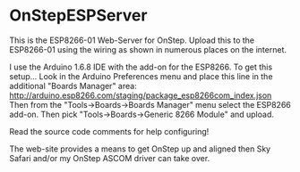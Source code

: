# OnStepESPServer

This is the ESP8266-01 Web-Server for OnStep.  Upload this to the ESP8266-01 using the wiring as shown in numerous places on the internet.

I use the Arduino 1.6.8 IDE with the add-on for the ESP8266.  To get this setup...
Look in the Arduino Preferences menu and place this line in the additional "Boards Manager" area:
http://arduino.esp8266.com/staging/package_esp8266com_index.json
Then from the "Tools->Boards->Boards Manager" menu select the ESP8266 add-on.
Then pick "Tools->Boards->Generic 8266 Module" and upload.

Read the source code comments for help configuring!

The web-site provides a means to get OnStep up and aligned then Sky Safari and/or my OnStep ASCOM driver can take over.

